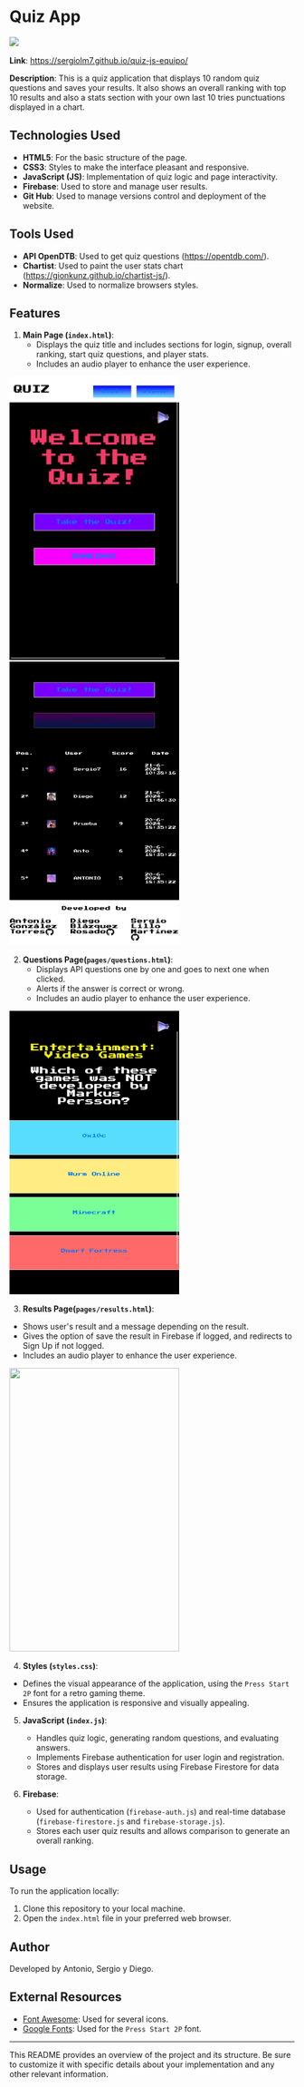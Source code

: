 # Quiz App
<a href="https://sergiolm7.github.io/quiz-js-equipo/" target="_blank"> <img src="./assets/images/banner-quiz.jpg"/></a> 

**Link**: https://sergiolm7.github.io/quiz-js-equipo/

**Description**: This is a quiz application that displays 10 random quiz questions and saves your results. It also shows an overall ranking with top 10 results and also a stats section with your own last 10 tries punctuations displayed in a chart.

## Technologies Used

- **HTML5**: For the basic structure of the page.
- **CSS3**: Styles to make the interface pleasant and responsive.
- **JavaScript (JS)**: Implementation of quiz logic and page interactivity.
- **Firebase**: Used to store and manage user results.
- **Git Hub**: Used to manage versions control and deployment of the website.

## Tools Used

- **API OpenDTB**: Used to get quiz questions (https://opentdb.com/).
- **Chartist**: Used to paint the user stats chart (https://gionkunz.github.io/chartist-js/).
- **Normalize**: Used to normalize browsers styles.

## Features

1. **Main Page (`index.html`)**:
   - Displays the quiz title and includes sections for login, signup, overall ranking, start quiz questions, and player stats.
   - Includes an audio player to enhance the user experience.
<img src="./assets/images/home.jpeg" width=300px; height=500px;/>
<img src="./assets/images/ranking.jpeg" width=300px; height=500px;/>

2. **Questions Page(`pages/questions.html`)**:
   - Displays API questions one by one and goes to next one when clicked.
   - Alerts if the answer is correct or wrong.
   - Includes an audio player to enhance the user experience.
<img src="./assets/images/questions.jpeg" width=300px; height=500px;/>

3.  **Results Page(`pages/results.html`)**:
   - Shows user's result and a message depending on the result.
   - Gives the option of save the result in Firebase if logged, and redirects to Sign Up if not logged.
   - Includes an audio player to enhance the user experience.
<img src="./assets/images/charts.jpeg" width=300px; height=500px;/>

4.   **Styles (`styles.css`)**:
   - Defines the visual appearance of the application, using the `Press Start 2P` font for a retro gaming theme.
   - Ensures the application is responsive and visually appealing.

5. **JavaScript (`index.js`)**:
   - Handles quiz logic, generating random questions, and evaluating answers.
   - Implements Firebase authentication for user login and registration.
   - Stores and displays user results using Firebase Firestore for data storage.

6. **Firebase**:
   - Used for authentication (`firebase-auth.js`) and real-time database (`firebase-firestore.js` and `firebase-storage.js`).
   - Stores each user quiz results and allows comparison to generate an overall ranking.

## Usage

To run the application locally:
1. Clone this repository to your local machine.
2. Open the `index.html` file in your preferred web browser.

## Author

Developed by Antonio, Sergio y Diego.

## External Resources
- [Font Awesome](https://fontawesome.com): Used for several icons.
- [Google Fonts](https://fonts.google.com): Used for the `Press Start 2P` font.

---

This README provides an overview of the project and its structure. Be sure to customize it with specific details about your implementation and any other relevant information.
